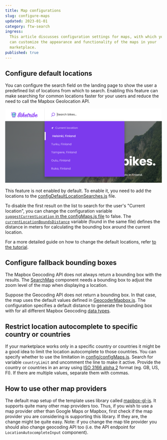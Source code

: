 ```yaml
---
title: Map configurations
slug: configure-maps
updated: 2023-01-01
category: ftw-search
ingress:
  This article discusses configuration settings for maps, with which you
  can customize the appearance and functionality of the maps in your
  marketplace.
published: true
---
```


## Configure default locations

You can configure the search field on the landing page to show the user
a predefined list of locations from which to search. Enabling this
feature can make searching for common locations faster for your users
and reduce the need to call the Mapbox Geolocation API.

![A screenshot of the search bar in Sharetribe Web Template](location.png)

This feature is not enabled by default. To enable it, you need to add
the locations to the
[configDefaultLocationSearches.js](https://github.com/sharetribe/web-template/blob/main/src/config/configDefaultLocationSearches.js#L14)
file.

To disable the first result on the list to search for the user's
"Current location", you can change the configuration variable
[`suggestCurrentLocation` in the configMaps.js file](https://github.com/sharetribe/web-template/blob/main/src/config/configMaps.js#L23)
to false. The
[`currentLocationBoundsDistance`](https://github.com/sharetribe/web-template/blob/main/src/config/configMaps.js#L27)
variable (found in the same file) defines the distance in meters for
calculating the bounding box around the current location.

For a more detailed guide on how to change the default locations, refer
[to the tutorial](/tutorial/change-default-locations/).

## Configure fallback bounding boxes

The Mapbox Geocoding API does not always return a bounding box with the
results. The
[SearchMap](https://github.com/sharetribe/web-template/blob/main/src/containers/SearchPage/SearchMap/SearchMap.js)
component needs a bounding box to adjust the zoom level of the map when
displaying a location.

Suppose the Geocoding API does not return a bounding box. In that case,
the map uses the default values defined in
[GeocoderMapbox.js](https://github.com/sharetribe/web-template/blob/main/src/components/LocationAutocompleteInput/GeocoderMapbox.js).
The configuration specifies a default distance to generate the bounding
box with for all different Mapbox Geocoding
[data types](https://docs.mapbox.com/api/search/geocoding/#data-types).

## Restrict location autocomplete to specific country or countries

If your marketplace works only in a specific country or countries it
might be a good idea to limit the location autocomplete to those
countries. You can specify whether to use the limitation in
[config/configMaps.js](https://github.com/sharetribe/web-template/blob/main/src/config/configMaps.js#L48).
Search for variable `countryLimit` and uncomment the line to make it
active. Provide the country or countries in an array using
[ISO 3166 alpha 2](https://en.wikipedia.org/wiki/ISO_3166-1_alpha-2)
format (eg. GB, US, FI). If there are multiple values, separate them
with commas.

## How to use other map providers

The default map setup of the template uses library called
[mapbox-gl-js](https://docs.mapbox.com/mapbox-gl-js/api/). It supports
quite many other map providers too. Thus, if you wish to use a map
provider other than Google Maps or Mapbox, first check if the map
provider you are considering is supporting this library. If they are,
the change might be quite easy. Note: if you change the map tile
provider you should also change geocoding API too (i.e. the API endpoint
for `LocationAutocompleteInput` component).
